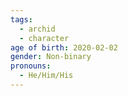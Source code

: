 ```yaml
---
tags:
  - archid
  - character
age of birth: 2020-02-02
gender: Non-binary
pronouns:
  - He/Him/His
---
```

